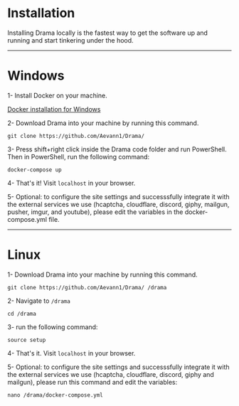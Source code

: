 # Installation

Installing Drama locally is the fastest way to get the software up and running and start tinkering under the hood.

---

# Windows

1- Install Docker on your machine.

[Docker installation for Windows](https://docs.docker.com/docker-for-windows/install/)

2- Download Drama into your machine by running this command.

```
git clone https://github.com/Aevann1/Drama/
```

3- Press shift+right click inside the Drama code folder and run PowerShell. Then in PowerShell, run the following command:

```
docker-compose up
```

4- That's it! Visit `localhost` in your browser.

5- Optional: to configure the site settings and successsfully integrate it with the external services we use (hcaptcha, cloudflare, discord, giphy, mailgun, pusher, imgur, and youtube), please edit the variables in the docker-compose.yml file.

---

# Linux

1- Download Drama into your machine by running this command.

```
git clone https://github.com/Aevann1/Drama/ /drama
```

2- Navigate to `/drama`

```
cd /drama
```

3- run the following command:

```
source setup
```

4- That's it. Visit `localhost` in your browser.


5- Optional: to configure the site settings and successsfully integrate it with the external services we use (hcaptcha, cloudflare, discord, giphy and mailgun), please run this command and edit the variables:

```
nano /drama/docker-compose.yml
```
